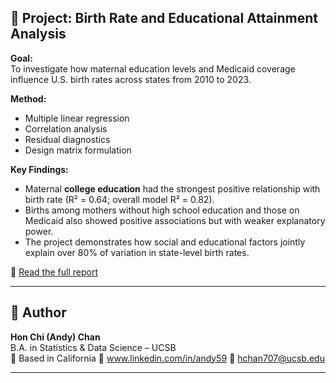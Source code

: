 ## 👶 Project: Birth Rate and Educational Attainment Analysis

**Goal:**  
To investigate how maternal education levels and Medicaid coverage influence U.S. birth rates across states from 2010 to 2023.

**Method:**  
- Multiple linear regression
- Correlation analysis
- Residual diagnostics
- Design matrix formulation

**Key Findings:**  
- Maternal **college education** had the strongest positive relationship with birth rate (R² = 0.64; overall model R² = 0.82).
- Births among mothers without high school education and those on Medicaid also showed positive associations but with weaker explanatory power.
- The project demonstrates how social and educational factors jointly explain over 80% of variation in state-level birth rates.

📄 [Read the full report](https://github.com/hchan707/Data-Science-Concepts-and-Analysis/blob/main/Final/BirthProject.pdf)

---

## 👤 Author

**Hon Chi (Andy) Chan**  
B.A. in Statistics & Data Science – UCSB  
📍 Based in California 
🔗 www.linkedin.com/in/andy59 
📧 hchan707@ucsb.edu

---
